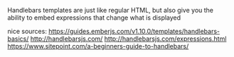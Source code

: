 Handlebars templates are just like regular HTML, but also give you the ability to embed expressions that change what is displayed


nice sources:
https://guides.emberjs.com/v1.10.0/templates/handlebars-basics/
http://handlebarsjs.com/
http://handlebarsjs.com/expressions.html
https://www.sitepoint.com/a-beginners-guide-to-handlebars/
